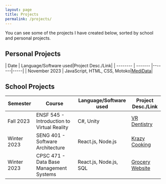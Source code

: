 ```yaml
---
layout: page
title: Projects
permalink: /projects/
---
```


You can see some of the projects I have created below, sorted by school and personal projects.

## Personal Projects

| Date    | Language/Software used|Project Desc./Link|
| -------- | ------- |-------|-----|
| November 2023  |  JavaScript, HTML, CSS, Motoko|[MediData](/projects/MediData/)|





## School Projects

| Semester    | Course | Language/Software used|Project Desc./Link|
| -------- | ------- |-------|-----|
| Fall 2023  | ENSF 545 - Introduction to Virtual Reality| C#, Unity|[VR Dentistry](/projects/VRDentistry)|
| Winter 2023| SENG 401 - Software Architecture |React.js, Node.js|[Krazy Cooking]()|
| Winter 2023| CPSC 471 - Data Base Management Systems   |React.js, Node.js, SQL|[Grocery Website]()|

